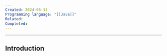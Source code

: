 ```yaml
---
Created: 2024-05-13
Programming language: "[[Java]]"
Related: 
Completed:
---
```

---
## Introduction
